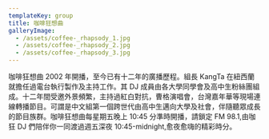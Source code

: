 ```yaml
---
templateKey: group
title: 咖啡狂想曲
galleryImage:
  - /assets/coffee-_rhapsody_1.jpg
  - /assets/coffee-_rhapsody_2.jpg
  - /assets/coffee-_rhapsody_3.jpg
---
```


咖啡狂想曲 2002 年開播，至今已有十二年的廣播歷程。組長 KangTa 在紐西蘭就擔任過電台執行製作及主持工作。其 DJ 成員由各大學同學會及高中生粉絲團組成。十二年間受邀外景頻繁，主持過紅白對抗，曹格演唱會，台灣嘉年華等現場連線轉播節目。可謂是中文組第一個跨世代由高中生邁向大學及社會，伴隨聽眾成長的節目族群。咖啡狂想曲每星期五晚上 10:45 分準時開播，請鎖定 FM 98.1,由咖狂 DJ 們陪伴你一同渡過週五深夜 10:45-midnight,愈夜愈嗨的精彩時分。
